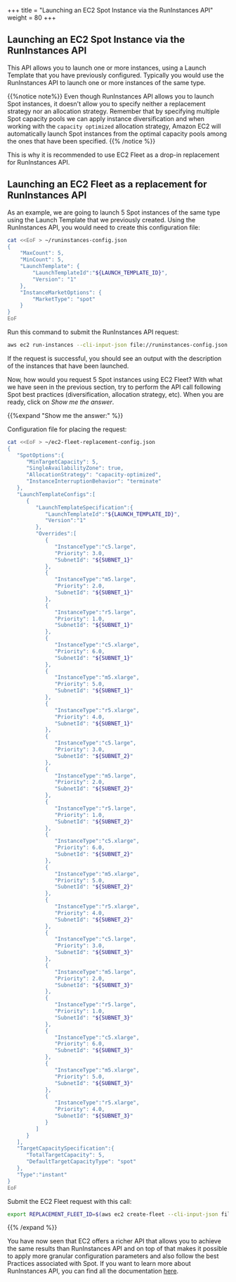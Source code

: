 +++
title = "Launching an EC2 Spot Instance via the RunInstances API"
weight = 80
+++

## Launching an EC2 Spot Instance via the RunInstances API

This API allows you to launch one or more instances, using a Launch Template that you have previously configured. Typically you would use the RunInstances API to launch one or more instances of the same type.

{{%notice note%}}
Even though RunInstances API allows you to launch Spot instances, it doesn't allow you to specify neither a replacement strategy nor an allocation strategy. Remember that by specifying multiple Spot capacity pools we can apply instance diversification and when working with the `capacity optimized` allocation strategy, Amazon EC2 will automatically launch Spot instances from the optimal capacity pools among the ones that have been specified.
{{% /notice %}}

This is why it is recommended to use EC2 Fleet as a drop-in replacement for RunInstances API.

## Launching an EC2 Fleet as a replacement for RunInstances API

As an example, we are going to launch 5 Spot instances of the same type using the Launch Template that we previously created.
Using the RunInstances API, you would need to create this configuration file:

```bash
cat <<EoF > ~/runinstances-config.json
{
    "MaxCount": 5,
    "MinCount": 5,
    "LaunchTemplate": {
        "LaunchTemplateId":"${LAUNCH_TEMPLATE_ID}",
        "Version": "1"
    },
    "InstanceMarketOptions": {
        "MarketType": "spot"
    }
}
EoF
```

Run this command to submit the RunInstances API request:

```bash
aws ec2 run-instances --cli-input-json file://runinstances-config.json
```

If the request is successful, you should see an output with the description of the instances that have been launched.

Now, how would you request 5 Spot instances using EC2 Fleet? With what we have seen in the previous section, try to perform the API call following Spot best practices (diversification, allocation strategy, etc). When you are ready, click on *Show me the answer*.

{{%expand "Show me the answer:" %}}

Configuration file for placing the request:

```bash
cat <<EoF > ~/ec2-fleet-replacement-config.json
{
   "SpotOptions":{
      "MinTargetCapacity": 5,
      "SingleAvailabilityZone": true,
      "AllocationStrategy": "capacity-optimized",
      "InstanceInterruptionBehavior": "terminate"
   },
   "LaunchTemplateConfigs":[
      {
         "LaunchTemplateSpecification":{
            "LaunchTemplateId":"${LAUNCH_TEMPLATE_ID}",
            "Version":"1"
         },
         "Overrides":[
            {
               "InstanceType":"c5.large",
               "Priority": 3.0,
               "SubnetId": "${SUBNET_1}"
            },
            {
               "InstanceType":"m5.large",
               "Priority": 2.0,
               "SubnetId": "${SUBNET_1}"
            },
            {
               "InstanceType":"r5.large",
               "Priority": 1.0,
               "SubnetId": "${SUBNET_1}"
            },
            {
               "InstanceType":"c5.xlarge",
               "Priority": 6.0,
               "SubnetId": "${SUBNET_1}"
            },
            {
               "InstanceType":"m5.xlarge",
               "Priority": 5.0,
               "SubnetId": "${SUBNET_1}"
            },
            {
               "InstanceType":"r5.xlarge",
               "Priority": 4.0,
               "SubnetId": "${SUBNET_1}"
            },
            {
               "InstanceType":"c5.large",
               "Priority": 3.0,
               "SubnetId": "${SUBNET_2}"
            },
            {
               "InstanceType":"m5.large",
               "Priority": 2.0,
               "SubnetId": "${SUBNET_2}"
            },
            {
               "InstanceType":"r5.large",
               "Priority": 1.0,
               "SubnetId": "${SUBNET_2}"
            },
            {
               "InstanceType":"c5.xlarge",
               "Priority": 6.0,
               "SubnetId": "${SUBNET_2}"
            },
            {
               "InstanceType":"m5.xlarge",
               "Priority": 5.0,
               "SubnetId": "${SUBNET_2}"
            },
            {
               "InstanceType":"r5.xlarge",
               "Priority": 4.0,
               "SubnetId": "${SUBNET_2}"
            },
            {
               "InstanceType":"c5.large",
               "Priority": 3.0,
               "SubnetId": "${SUBNET_3}"
            },
            {
               "InstanceType":"m5.large",
               "Priority": 2.0,
               "SubnetId": "${SUBNET_3}"
            },
            {
               "InstanceType":"r5.large",
               "Priority": 1.0,
               "SubnetId": "${SUBNET_3}"
            },
            {
               "InstanceType":"c5.xlarge",
               "Priority": 6.0,
               "SubnetId": "${SUBNET_3}"
            },
            {
               "InstanceType":"m5.xlarge",
               "Priority": 5.0,
               "SubnetId": "${SUBNET_3}"
            },
            {
               "InstanceType":"r5.xlarge",
               "Priority": 4.0,
               "SubnetId": "${SUBNET_3}"
            }
         ]
      }
   ],
   "TargetCapacitySpecification":{
      "TotalTargetCapacity": 5,
      "DefaultTargetCapacityType": "spot"
   },
   "Type":"instant"
}
EoF
```

Submit the EC2 Fleet request with this call:

```bash
export REPLACEMENT_FLEET_ID=$(aws ec2 create-fleet --cli-input-json file://ec2-fleet-replacement-config.json | jq -r '.FleetId')
```

{{% /expand %}}

You have now seen that EC2 offers a richer API that allows you to achieve the same results than RunInstances API and on top of that makes it possible to apply more granular configuration parameters and also follow the best Practices associated with Spot. If you want to learn more about RunInstances API, you can find all the documentation [here](https://docs.aws.amazon.com/AWSEC2/latest/APIReference/API_RunInstances.html).
